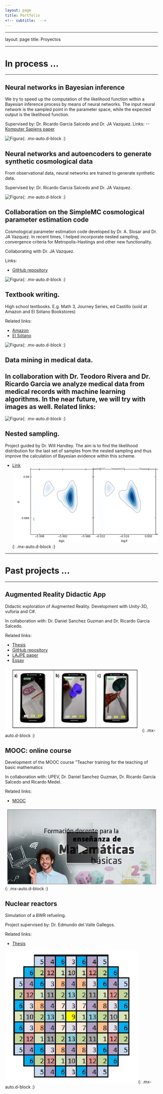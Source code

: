 ```yaml
---
layout: page
title: Portfolio
<!-- subtitle:  -->
---
```


---
layout: page
title: Proyectos
<!-- subtitle:  -->
---

# In process ...

---

## Neural networks in Bayesian inference
We try to speed up the computation of the likelihood function within a Bayesian inference process by means of neural networks. 
The input neural network is the sampled point in the parameter space, while the expected output is the likelihood function. 

Supervised by:  Dr. Ricardo García Salcedo and Dr. JA Vazquez.
Links:
--<a href="https://www.academia.edu/42113814/Una_Aplicaci%C3%B3n_de_las_Redes_Neuronales_Artificiales_en_la_Cosmolog%C3%ADa">Komputer Sapiens paper</a>

![Figura](https://igomezv.github.io/assets/img/bambiuam.png){: .mx-auto.d-block :}

## Neural networks and autoencoders to generate synthetic cosmological data 
From observational data, neural networks are trained to generate synthetic data.

Supervised by:  Dr. Ricardo García Salcedo and Dr. JA Vazquez.

![Figura](https://igomezv.github.io/assets/img/reconstruction.png){: .mx-auto.d-block :}


## Collaboration on the SimpleMC cosmological parameter estimation code
Cosmological parameter estimation code developed by Dr. A. Slosar and Dr. JA Vazquez. In recent times, I helped incorporate nested sampling, convergence criteria for Metropolis-Hastings and other new functionality.

Collaborating with Dr. JA Vazquez.

Links:
 -  <a href="hhttps://github.com/ja-vazquez/SimpleMC">GitHub repository</a>

![Figura](https://igomezv.github.io/assets/img/triangleSimplemc.png){: .mx-auto.d-block :}


## Textbook writing.

High school textbooks. E.g. Math 3, Journey Series, ed Castillo (sold at Amazon and El Sótano Bookstores)

Related links:
-  <a href="https://www.amazon.com.mx/Matem%C3%A1ticas-Ricardo-Garc%C3%ADa-Salcedo-Esquivel/dp/6075405224">Amazon</a>
 -  <a href="https://www.elsotano.com/libro/travesias-secundaria-matematicas-3_10554150">El Sótano</a>

![Figura](https://igomezv.github.io/assets/img/mateTravesias.png){: .mx-auto.d-block :}


## Data mining in medical data.
In collaboration with Dr. Teodoro Rivera and Dr. Ricardo Garcia we analyze medical data from medical records with machine learning algorithms. In the near future, we will try with images as well. 
Related links:
-

![Figura](https://igomezv.github.io/assets/img/medicalCluster.png){: .mx-auto.d-block :}



## Nested sampling.
Project guided by Dr. Will Handley. The aim is to find the likelihood distribution for the last set of samples from the nested sampling and thus improve the calculation of Bayesian evidence within this scheme.
-  <a href=https://www.kicc.cam.ac.uk/directory/isidro-gomez-vargas-mr>Link</a>
![Figura](https://raw.githubusercontent.com/igomezv/igomezv.github.io/master/assets/img/nested.png){: .mx-auto.d-block :}

---

# Past projects ...

---

## Augmented Reality Didactic App
Didactic exploration of Augmented Reality. Development with Unity-3D, vuforia and C#.

In collaboration with:  Dr. Daniel Sanchez Guzman and Dr. Ricardo García Salcedo. 

Related links:
- <a href="https://www.academia.edu/35480448/Dise%C3%B1o_y_desarrollo_de_una_aplicaci%C3%B3n_para_dispositivos_m%C3%B3viles_de_realidad_aumentada">Thesis</a>
- <a href="https://github.com/igomezv/RAsolidsrev"> GitHub repository</a>
- <a href="https://www.academia.edu/38601945/Realidad_Aumentada_como_herramienta_did%C3%A1ctica_en_geometr%C3%ADa_3D">LAJPE paper</a>
- <a href="https://www.academia.edu/35480477/Posibilidad_did%C3%A1ctica_de_la_Realidad_Aumentada">Essay</a>

![Figura](https://raw.githubusercontent.com/igomezv/igomezv.github.io/master/assets/img/RA.png){: .mx-auto.d-block :}

## MOOC: online course
Development of the MOOC course "Teacher training for the teaching of basic mathematics

In collaboration with: UPEV, Dr. Daniel Sanchez Guzman, Dr. Ricardo García Salcedo and Ricardo Medel.

Related links:
- <a href="https://moocs.upev.ipn.mx/courses/course-v1:UPEV+FD1+2019_2/about">MOOC</a>

![Figura](https://raw.githubusercontent.com/igomezv/igomezv.github.io/master/assets/img/mooc.png){: .mx-auto.d-block :}

## Nuclear reactors
Simulation of a BWR refueling. 

Project supervised by: Dr. Edmundo del Valle Gallegos.

Related links:
- <a href="https://www.academia.edu/35480399/Seguimiento_operacional_de_una_recarga_de_combustible_de_un_reactor_BWR_con_SIMULATE_3">Thesis</a>

![Figura](https://raw.githubusercontent.com/igomezv/igomezv.github.io/master/assets/img/bwr.png){: .mx-auto.d-block :}

